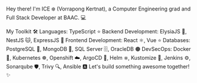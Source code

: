 Hey there! I'm ICE ❄️ (Vorrapong Kertnat), a Computer Engineering grad and Full Stack Developer at BAAC. 💻

My Toolkit 🛠️
Languages: TypeScript ⭐
Backend Development: ElysiaJS 🦊, NestJS 🐱, ExpressJS 🚀
Frontend Development: React ⚛️, Vue ⭐
Databases: PostgreSQL 🐘, MongoDB 🍃, SQL Server 🗄️, OracleDB 🟠
DevSecOps: Docker 🐳, Kubernetes ☸️, Openshift ☁️, ArgoCD 🚢, Helm ⎈, Kustomize 🧰, Jenkins ⚙️, Sonarqube 🛡️, Trivy 🔍, Ansible 🅰️
Let's build something awesome together! ✨
